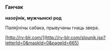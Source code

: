 ### Ганчак
**назоўнік, мужчынскі род**

Паляўнічы сабака, прывучаны гнаць звера.

<a rel="author">[http://rv-blr.com/](http://rv-blr.com/slounik.jsp?letterId=0&maskId=0&pageId=665)</a>
